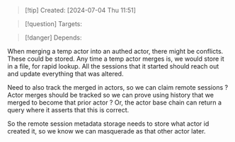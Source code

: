 
>[!tip] Created: [2024-07-04 Thu 11:51]

>[!question] Targets: 

>[!danger] Depends: 

When merging a temp actor into an authed actor, there might be conflicts.
These could be stored.
Any time a temp actor merges is, we would store it in a file, for rapid lookup.
All the sessions that it started should reach out and update everything that was altered.

Need to also track the merged in actors, so we can claim remote sessions ?
Actor merges should be tracked so we can prove using history that we merged to become that prior actor ?
Or, the actor base chain can return a query where it asserts that this is correct.

So the remote session metadata storage needs to store what actor id created it, so we know we can masquerade as that other actor later.

